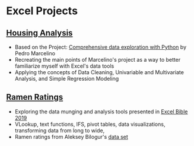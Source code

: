 # Excel Projects

## [Housing Analysis](https://github.com/maxwellgriffith345/Excel_Projects/blob/master/HousingAnalysis.xlsm)
- Based on the Project: [Comprehensive data exploration with Python](https://www.kaggle.com/pmarcelino/comprehensive-data-exploration-with-python) by Pedro Marcelino
- Recreating the main points of Marcelino's project as a way to better familiarize myself with Excel's data tools
- Applying the concepts of Data Cleaning, Univariable and Multivariate Analysis, and Simple Regression Modeling

## [Ramen Ratings](https://github.com/maxwellgriffith345/Excel_Projects/blob/master/ramen-ratings.xlsm)
- Exploring the data munging and analysis tools presented in [Excel Bible 2019](https://www.wiley.com/en-us/Excel+2019+Bible-p-9781119514787)
- VLookup, text functions, IFS, pivot tables, data visualizations, transforming data from long to wide,
- Ramen ratings from Aleksey Bilogur's [data set](https://www.kaggle.com/residentmario/ramen-ratings)
